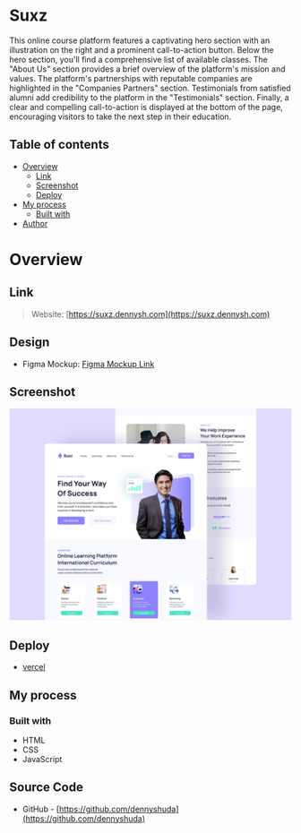 # Suxz

This online course platform features a captivating hero section with an illustration on the right and a prominent call-to-action button. Below the hero section, you'll find a comprehensive list of available classes. The "About Us" section provides a brief overview of the platform's mission and values. The platform's partnerships with reputable companies are highlighted in the "Companies Partners" section. Testimonials from satisfied alumni add credibility to the platform in the "Testimonials" section. Finally, a clear and compelling call-to-action is displayed at the bottom of the page, encouraging visitors to take the next step in their education.

## Table of contents

- [Overview](#overview)
  - [Link](#link)
  - [Screenshot](#screenshot)
  - [Deploy](#deploy)
- [My process](#my-process)
  - [Built with](#built-with)
- [Author](#author)

# Overview

## Link

> Website: [https://suxz.dennysh.com](https://suxz.dennysh.com)

## Design

- Figma Mockup: [Figma Mockup Link](<https://www.figma.com/file/il7Ra9Y7x37gRLvTwaZnKV/Suxz-(Community)?node-id=0%3A1&t=BIymg9WGPosdb8K9-0>)

## Screenshot

![Suxz Image](/assets/mockup.png)

## Deploy

- [vercel](https://suxz.vercel.app/)

## My process

### Built with

- HTML
- CSS
- JavaScript

## Source Code

- GitHub - [https://github.com/dennyshuda](https://github.com/dennyshuda)
